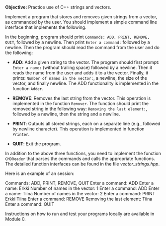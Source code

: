 **Objective:** Practice use of C++ strings and vectors.

Implement a program that stores and removes given strings from a
vector, as commanded by the user. You should implement a simple
command line interface that implements the following.

In the beginning, program should print `Commands: ADD, PRINT, REMOVE, QUIT`, 
followed by a newline. Then print `Enter a command:` followed by a newline. 
Then the program should read the command from the user and do the following:

  * **ADD**: Add a given string to the vector. The program should first
    prompt: `Enter a name:` (without trailing space) followed by a newline. Then
    it reads the name from the user and adds it to a the
    vector. Finally, it prints: `Number of names in the vector:`, a
    newline, the size of the vector, and finally newline. The ADD
    functionality is implemented in the function `Adder`.
  
  * **REMOVE**: Removes the last string from the vector. This
    operation is implemented in the function `Remover`. The function
    should print the removed string in the following way: `Removing
    the last element:`, followed by a newline, then the string and a
    newline.

  * **PRINT**: Outputs all stored strings, each on a separate line
    (e.g., followed by newline character). This operation is
    implemented in function `Printer`.

  * **QUIT**: Exit the program.

In addition to the above three functions, you need to implement
the function `CMDReader` that parses the commands and calls the
appropriate functions. The detailed function interfaces can be found
in the file *vector_strings.hpp*.

Here is an example of an session:

Commands: ADD, PRINT, REMOVE, QUIT
Enter a command:
ADD
Enter a name:
Erkki
Number of names in the vector:
1
Enter a command:
ADD
Enter a name:
Tiina
Number of names in the vector:
2
Enter a command:
PRINT
Erkki
Tiina
Enter a command:
REMOVE
Removing the last element:
Tiina
Enter a command:
QUIT

Instructions on how to run and test your programs locally are available
in Module 0.